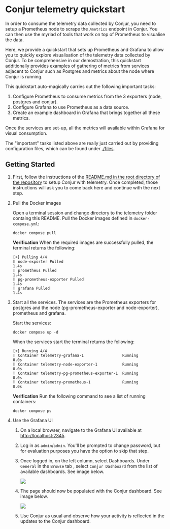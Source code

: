 # Conjur telemetry quickstart

In order to consume the telemetry data collected by Conjur, you need to setup a Prometheus node to scrape the
`/metrics` endpoint in Conjur. You can then use the myriad of tools that work on top of Prometheus to visualise the data. 

Here, we provide a quickstart that sets up Prometheus and Grafana to allow you to quickly explore visualisation of the telemetry data collected by Conjur. To be comprehensive in our demostration, this quickstart additionally provides examples of gathering of metrics from services adjacent to Conjur such as Postgres and metrics about the node where Conjur is running. 

This quickstart auto-magically carries out the following important tasks:
1. Configure Prometheus to consume metrics from the 3 exporters (node, postgres and conjur).
1. Configure Grafana to use Prometheus as a data source. 
1. Create an example dashboard in Grafana that brings together all these metrics.

Once the services are set-up, all the metrics will available within Grafana for visual consumption.

The "important" tasks listed above are really just carried out by providing configuration files, which can be found under [./files](./files/).

## Getting Started 

1. First, follow the instructions of the [README.md in the root directory of the repository](../README.md#use-conjur-with-telemetry) to
   setup Conjur with telemetry. Once completed, those instructions will ask you to come back here and continue with the next step.

1. Pull the Docker images

   Open a terminal session and change directory to the telemetry folder containg this README. Pull the Docker
   images defined in `docker-compose.yml`:
   ```
   docker compose pull
   ```

   **Verification**
   When the required images are successfully pulled, the terminal returns the
   following:
   ```
   [+] Pulling 4/4
   ⠿ node-exporter Pulled                                                                                           1.4s
   ⠿ prometheus Pulled                                                                                              1.4s
   ⠿ pg-prometheus-exporter Pulled                                                                                  1.4s
   ⠿ grafana Pulled                                                                                                 1.4s
   ```

1. Start all the services. The services are the Prometheus exporters for postgres and the node (pg-prometheus-exporter and
   node-exporter), prometheus and grafana. 

   Start the services:
   ```
   docker compose up -d
   ```

   When the services start the terminal returns the following:
   ```
   [+] Running 4/4
   ⠿ Container telemetry-grafana-1                 Running                                                          0.0s
   ⠿ Container telemetry-node-exporter-1           Running                                                          0.0s
   ⠿ Container telemetry-pg-prometheus-exporter-1  Running                                                          0.0s
   ⠿ Container telemetry-prometheus-1              Running                                                          0.0s
   ```

   **Verification**
   Run the following command to see a list of running containers:
   ```
   docker compose ps
   ```

1. Use the Grafana UI

   1. On a local browser, navigate to the Grafana UI available at [http://localhost:2345](http://localhost:2345).
   1. Log in as `admin`/`admin`. You'll be prompted to change password, but for evaluation purposes you have the option to skip that step.
   1. Once logged in, on the left column, select Dashboards. Under `General` in the `Browse` tab , select `Conjur Dashboard` from the list of available dashboards. See image below.

      ![](./select-dashboard.png)
   1. The page should now be populated with the Conjur dashboard. See image below.

      ![](./dashboard.png)
   1. Use Conjur as usual and observe how your activity is reflected in the updates to the Conjur dashboard.


